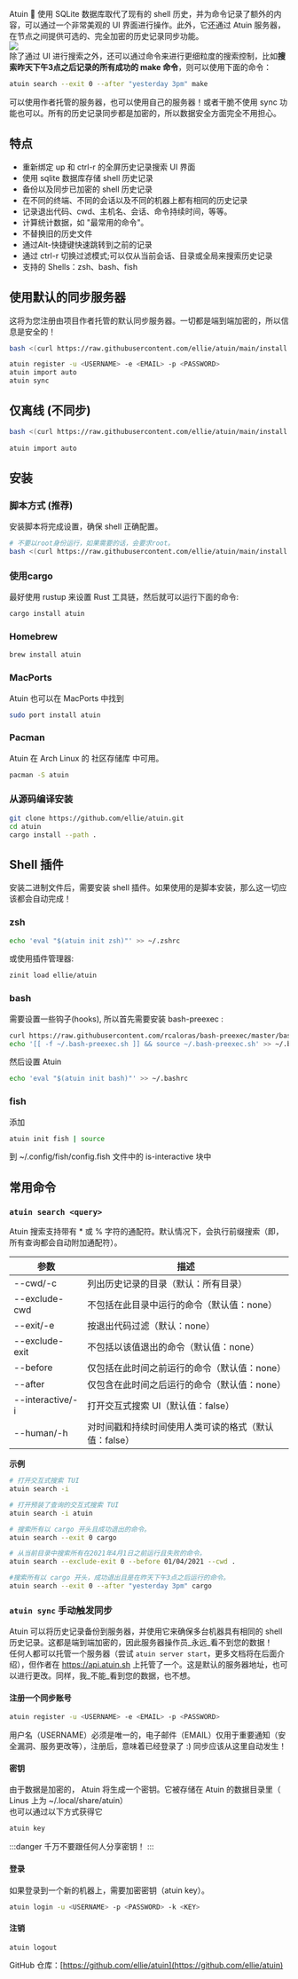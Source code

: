 Atuin 🐢 使用 SQLite 数据库取代了现有的 shell 历史，并为命令记录了额外的内容，可以通过一个非常美观的 UI 界面进行操作。此外，它还通过 Atuin 服务器，在节点之间提供可选的、完全加密的历史记录同步功能。<br />![](https://cdn.nlark.com/yuque/0/2023/gif/396745/1696987231662-6cfd8c9c-00dc-4e93-a20e-7b6cddf7d2bc.gif#averageHue=%23002b36&clientId=uc496db76-36ba-4&from=paste&id=u708c8ac4&originHeight=775&originWidth=1079&originalType=url&ratio=2.5&rotation=0&showTitle=false&status=done&style=none&taskId=u47924ba4-4791-4601-ac12-cb869b9e764&title=)<br />除了通过 UI 进行搜索之外，还可以通过命令来进行更细粒度的搜索控制，比如**搜索昨天下午3点之后记录的所有成功的 make 命令**，则可以使用下面的命令：
```bash
atuin search --exit 0 --after "yesterday 3pm" make
```
可以使用作者托管的服务器，也可以使用自己的服务器！或者干脆不使用 sync 功能也可以。所有的历史记录同步都是加密的，所以数据安全方面完全不用担心。
<a name="wocT0"></a>
## 特点

- 重新绑定 up 和 ctrl-r 的全屏历史记录搜索 UI 界面
- 使用 sqlite 数据库存储 shell 历史记录
- 备份以及同步已加密的 shell 历史记录
- 在不同的终端、不同的会话以及不同的机器上都有相同的历史记录
- 记录退出代码、cwd、主机名、会话、命令持续时间，等等。
- 计算统计数据，如 "最常用的命令"。
- 不替换旧的历史文件
- 通过Alt-<num>快捷键快速跳转到之前的记录
- 通过 ctrl-r 切换过滤模式;可以仅从当前会话、目录或全局来搜索历史记录
- 支持的 Shells：zsh、bash、fish
<a name="LoJ50"></a>
## 使用默认的同步服务器
这将为您注册由项目作者托管的默认同步服务器。一切都是端到端加密的，所以信息是安全的！
```bash
bash <(curl https://raw.githubusercontent.com/ellie/atuin/main/install.sh)

atuin register -u <USERNAME> -e <EMAIL> -p <PASSWORD>
atuin import auto
atuin sync
```
<a name="DNxkM"></a>
## 仅离线 (不同步)
```bash
bash <(curl https://raw.githubusercontent.com/ellie/atuin/main/install.sh)
            
atuin import auto
```
<a name="xbubX"></a>
## 安装
<a name="FsHSI"></a>
### 脚本方式 (推荐)
安装脚本将完成设置，确保 shell 正确配置。
```bash
# 不要以root身份运行，如果需要的话，会要求root。
bash <(curl https://raw.githubusercontent.com/ellie/atuin/main/install.sh)
```
<a name="rqVcd"></a>
### 使用cargo
最好使用 rustup 来设置 Rust 工具链，然后就可以运行下面的命令:
```bash
cargo install atuin
```
<a name="aaiJR"></a>
### Homebrew
```bash
brew install atuin
```
<a name="VeBlc"></a>
### MacPorts
Atuin 也可以在 MacPorts 中找到
```bash
sudo port install atuin
```
<a name="yPFdZ"></a>
### Pacman
Atuin 在 Arch Linux 的 社区存储库 中可用。
```bash
pacman -S atuin
```
<a name="EF3nu"></a>
### 从源码编译安装
```bash
git clone https://github.com/ellie/atuin.git
cd atuin
cargo install --path .
```
<a name="hTPtM"></a>
## Shell 插件
安装二进制文件后，需要安装 shell 插件。如果使用的是脚本安装，那么这一切应该都会自动完成！
<a name="hI596"></a>
### zsh
```bash
echo 'eval "$(atuin init zsh)"' >> ~/.zshrc
```
或使用插件管理器:
```bash
zinit load ellie/atuin
```
<a name="uE88d"></a>
### bash
需要设置一些钩子(hooks), 所以首先需要安装 bash-preexec :
```bash
curl https://raw.githubusercontent.com/rcaloras/bash-preexec/master/bash-preexec.sh -o ~/.bash-preexec.sh
echo '[[ -f ~/.bash-preexec.sh ]] && source ~/.bash-preexec.sh' >> ~/.bashrc
```
然后设置 Atuin
```bash
echo 'eval "$(atuin init bash)"' >> ~/.bashrc
```
<a name="lS2Aw"></a>
### fish
添加
```bash
atuin init fish | source
```
到 ~/.config/fish/config.fish 文件中的 is-interactive 块中
<a name="JDlhw"></a>
## 常用命令
<a name="trAvW"></a>
### `atuin search <query>`
Atuin 搜索支持带有 * 或 % 字符的通配符。默认情况下，会执行前缀搜索（即，所有查询都会自动附加通配符）。

| 参数 | 描述 |
| --- | --- |
| --cwd/-c | 列出历史记录的目录（默认：所有目录） |
| --exclude-cwd | 不包括在此目录中运行的命令（默认值：none） |
| --exit/-e | 按退出代码过滤（默认：none） |
| --exclude-exit | 不包括以该值退出的命令（默认值：none） |
| --before | 仅包括在此时间之前运行的命令（默认值：none） |
| --after | 仅包含在此时间之后运行的命令（默认值：none） |
| --interactive/-i | 打开交互式搜索 UI（默认值：false） |
| --human/-h | 对时间戳和持续时间使用人类可读的格式（默认值：false） |

**示例**
```bash
# 打开交互式搜索 TUI 
atuin search -i

# 打开预装了查询的交互式搜索 TUI
atuin search -i atuin

# 搜索所有以 cargo 开头且成功退出的命令。
atuin search --exit 0 cargo

# 从当前目录中搜索所有在2021年4月1日之前运行且失败的命令。
atuin search --exclude-exit 0 --before 01/04/2021 --cwd .

#搜索所有以 cargo 开头，成功退出且是在昨天下午3点之后运行的命令。
atuin search --exit 0 --after "yesterday 3pm" cargo
```
<a name="AR16h"></a>
### `atuin sync` 手动触发同步
Atuin 可以将历史记录备份到服务器，并使用它来确保多台机器具有相同的 shell 历史记录。这都是端到端加密的，因此服务器操作员_永远_看不到您的数据！<br />任何人都可以托管一个服务器（尝试 `atuin server start`，更多文档将在后面介绍），但作者在 https://api.atuin.sh 上托管了一个。这是默认的服务器地址，也可以进行更改。同样，我_不能_看到您的数据，也不想。
<a name="zNobo"></a>
#### 注册一个同步账号
```bash
atuin register -u <USERNAME> -e <EMAIL> -p <PASSWORD>
```
用户名（USERNAME）必须是唯一的，电子邮件（EMAIL）仅用于重要通知（安全漏洞、服务更改等），注册后，意味着已经登录了 :) 同步应该从这里自动发生！
<a name="XDFxv"></a>
#### 密钥
由于数据是加密的， Atuin 将生成一个密钥。它被存储在 Atuin 的数据目录里（ Linus 上为 ~/.local/share/atuin）<br />也可以通过以下方式获得它
```bash
atuin key
```
:::danger
千万不要跟任何人分享密钥！
:::
<a name="jAJ67"></a>
#### 登录
如果登录到一个新的机器上，需要加密密钥（atuin key）。
```bash
atuin login -u <USERNAME> -p <PASSWORD> -k <KEY>
```
<a name="kU7aO"></a>
#### 注销
```bash
atuin logout
```
GitHub 仓库：[https://github.com/ellie/atuin](https://github.com/ellie/atuin)
